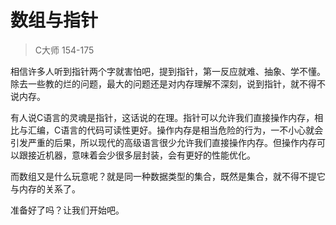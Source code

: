# 数组与指针

> C大师 154-175

相信许多人听到指针两个字就害怕吧，提到指针，第一反应就难、抽象、学不懂。除去一些教的烂的问题，最大的问题还是对内存理解不深刻，说到指针，就不得不说内存。

有人说C语言的灵魂是指针，这话说的在理。指针可以允许我们直接操作内存，相比与汇编，C语言的代码可读性更好。操作内存是相当危险的行为，一不小心就会引发严重的后果，所以现代的高级语言很少允许我们直接操作内存。但操作内存可以跟接近机器，意味着会少很多层封装，会有更好的性能优化。

而数组又是什么玩意呢？就是同一种数据类型的集合，既然是集合，就不得不提它与内存的关系了。

准备好了吗？让我们开始吧。
